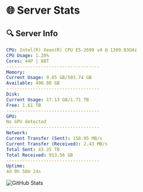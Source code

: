 # 🌐 Server Stats
## 🔍 Server Info
```yaml
CPU: Intel(R) Xeon(R) CPU E5-2699 v4 @ 1309.03GHz
CPU Usage: 1.20%
Cores: 44P | 88T
-----------------------------------
Memory:
Current Usage: 9.65 GB/503.74 GB
Available: 490.80 GB
-----------------------------------
Disk:
Current Usage: 17.13 GB/1.71 TB
Free: 1.61 TB
-----------------------------------
GPU:
No GPU detected
-----------------------------------
Network:
Current Transfer (Sent): 158.95 MB/s
Current Transfer (Received): 2.43 MB/s
Total Sent: 43.25 TB
Total Received: 913.56 GB
-----------------------------------
Uptime:
4d 9h 58m 14s
```
![GitHub Stats](https://img.shields.io/badge/Updated-2025-02-12_08:41:32-blue)